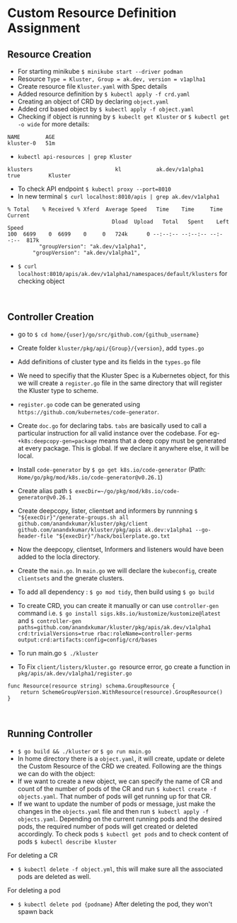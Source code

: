 # Custom Resource Definition Assignment


## Resource Creation 

- For starting minikube `$ minikube start --driver podman`
- Resource `Type = Kluster, Group = ak.dev, version = v1aplha1`
- Create resource file `Kluster.yaml` with Spec details
- Added resource definition by `$ kubectl apply -f crd.yaml`
- Creating an object of CRD by declaring `object.yaml`
- Added crd based object by `$ kubectl apply -f object.yaml`
- Checking if object is running by `$ kubeclt get Kluster` or `$ kubectl get -o wide` for more details:
```
NAME        AGE
kluster-0   51m
```
- `kubectl api-resources | grep Kluster`
```
klusters                          kl           ak.dev/v1alpha1                        true         Kluster
```
- To check API endpoint `$ kubectl proxy --port=8010`
- In new terminal `$ curl localhost:8010/apis | grep ak.dev/v1alpha1`
```
% Total    % Received % Xferd  Average Speed   Time    Time     Time  Current
                                 Dload  Upload   Total   Spent    Left  Speed
100  6699    0  6699    0     0   724k      0 --:--:-- --:--:-- --:--:--  817k
          "groupVersion": "ak.dev/v1alpha1",
        "groupVersion": "ak.dev/v1alpha1",
```
- `$ curl localhost:8010/apis/ak.dev/v1alpha1/namespaces/default/klusters` for checking object

<br/>

## Controller Creation

- go to `$ cd home/{user}/go/src/github.com/{github_username}`
- Create folder `kluster/pkg/api/{Group}/{version}`, add `types.go`
- Add definitions of cluster type and its fields in the `types.go` file
- We need to specifiy that the Kluster Spec is a Kubernetes object, for this we will create a `register.go` file in the same directory that will register the Kluster type to scheme.
- `register.go` code can be generated using `https://github.com/kubernetes/code-generator`.
- Create `doc.go` for declaring tabs. `tabs` are basically used to call a particular instruction for all valid instance over the codebase. For eg- `+k8s:deepcopy-gen=package` means that a deep copy must be generated at every package. This is global. If we declare it anywhere else, it will be local. 
- Install `code-generator` by `$ go get k8s.io/code-generator` (Path: `Home/go/pkg/mod/k8s.io/code-generator@v0.26.1`)
- Create alias path `$ execDir=~/go/pkg/mod/k8s.io/code-generator@v0.26.1`
- Create deepcopy, lister, clientset and informers by runnning `$ "${execDir}"/generate-groups.sh all github.com/anandxkumar/kluster/pkg/client github.com/anandxkumar/kluster/pkg/apis ak.dev:v1alpha1 --go-header-file "${execDir}"/hack/boilerplate.go.txt`
- Now the deepcopy, clientset, Informers and listeners would have been added to the locla directory.
- Create the `main.go`. In `main.go` we will declare the `kubeconfig`, create `clientsets` and the gnerate clusters.
- To add all dependency : `$ go mod tidy`, then build using `$ go build` 
- To create CRD, you can create it manually or can use `controller-gen` command i.e. `$ go install sigs.k8s.io/kustomize/kustomize@latest` and  `$ controller-gen paths=github.com/anandxkumar/kluster/pkg/apis/ak.dev/v1alpha1  crd:trivialVersions=true rbac:roleName=controller-perms output:crd:artifacts:config=config/crd/bases`
- To run main.go `$ ./kluster`


- To Fix `client/listers/kluster.go `resource error, go create a function in `pkg/apis/ak.dev/v1alpha1/register.go `
```
func Resource(resource string) schema.GroupResource {
	return SchemeGroupVersion.WithResource(resource).GroupResource()
}
```


<br/>

## Running Controller

- `$ go build && ./kluster` or `$ go run main.go`
- In home directory there is a `object.yaml`, it will create, update or delete the Custom Resource of the CRD we created.
Following are the things we can do with the object:
- If we want to create a new object, we can specify the name of CR and count of the number of pods of the CR and run `$ kubectl create -f objects.yaml`. That number of pods will get running up for that CR.
- If we want to update the number of pods or message, just make the changes in the `objects.yaml` file and then run `$ kubectl apply -f objects.yaml`. Depending on the current running pods and the desired pods, the required number of pods will get created or deleted accordingly. To check pods `$ kubectl get pods` and to check content of pods `$ kubectl describe kluster` 

For deleting a CR
- `$ kubectl delete -f object.yml`, this will make sure all the associated pods are deleted as well.

For deleting a pod
- `$ kubectl delete pod {podname}`
After deleting the pod, they won't spawn back
